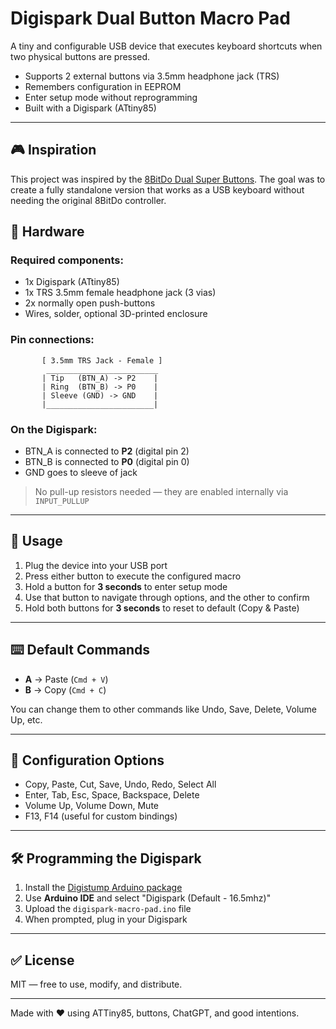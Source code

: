 # Digispark Dual Button Macro Pad

A tiny and configurable USB device that executes keyboard shortcuts when two physical buttons are pressed.

- Supports 2 external buttons via 3.5mm headphone jack (TRS)
- Remembers configuration in EEPROM
- Enter setup mode without reprogramming
- Built with a Digispark (ATtiny85)

---

## 🎮 Inspiration

This project was inspired by the [8BitDo Dual Super Buttons](https://shop.8bitdo.com/products/8bitdo-dual-super-buttons). The goal was to create a fully standalone version that works as a USB keyboard without needing the original 8BitDo controller.

## 🔧 Hardware

### Required components:
- 1x Digispark (ATtiny85)
- 1x TRS 3.5mm female headphone jack (3 vias)
- 2x normally open push-buttons
- Wires, solder, optional 3D-printed enclosure

### Pin connections:

```
       [ 3.5mm TRS Jack - Female ]
        _________________________
       | Tip   (BTN_A) -> P2    |
       | Ring  (BTN_B) -> P0    |
       | Sleeve (GND) -> GND    |
       |________________________|
```

### On the Digispark:
- BTN_A is connected to **P2** (digital pin 2)
- BTN_B is connected to **P0** (digital pin 0)
- GND goes to sleeve of jack

> No pull-up resistors needed — they are enabled internally via `INPUT_PULLUP`

---

## 🔌 Usage

1. Plug the device into your USB port
2. Press either button to execute the configured macro
3. Hold a button for **3 seconds** to enter setup mode
4. Use that button to navigate through options, and the other to confirm
5. Hold both buttons for **3 seconds** to reset to default (Copy & Paste)

---

## ⌨️ Default Commands
- **A** → Paste (`Cmd + V`)
- **B** → Copy (`Cmd + C`)

You can change them to other commands like Undo, Save, Delete, Volume Up, etc.

---

## 🧠 Configuration Options
- Copy, Paste, Cut, Save, Undo, Redo, Select All
- Enter, Tab, Esc, Space, Backspace, Delete
- Volume Up, Volume Down, Mute
- F13, F14 (useful for custom bindings)

---

## 🛠️ Programming the Digispark

1. Install the [Digistump Arduino package](http://digistump.com/wiki/digispark/tutorials/connecting)
2. Use **Arduino IDE** and select "Digispark (Default - 16.5mhz)"
3. Upload the `digispark-macro-pad.ino` file
4. When prompted, plug in your Digispark

---

## ✅ License
MIT — free to use, modify, and distribute.

---

Made with ❤️ using ATTiny85, buttons, ChatGPT, and good intentions.
